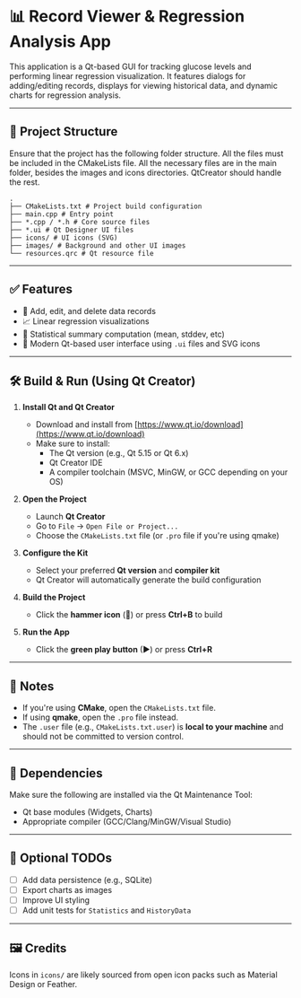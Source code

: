 # 📊 Record Viewer & Regression Analysis App

This application is a Qt-based GUI for tracking glucose levels and performing linear regression visualization. It features dialogs for adding/editing records, displays for viewing historical data, and dynamic charts for regression analysis.

---

## 📁 Project Structure
Ensure that the project has the following folder structure. All the files must be included in the CMakeLists file. All the necessary files are in the main folder, besides the images and icons directories. QtCreator should handle the rest.
```
.
├── CMakeLists.txt # Project build configuration
├── main.cpp # Entry point
├── *.cpp / *.h # Core source files
├── *.ui # Qt Designer UI files
├── icons/ # UI icons (SVG)
├── images/ # Background and other UI images
└── resources.qrc # Qt resource file
```
---

## ✅ Features

- 📂 Add, edit, and delete data records
- 📈 Linear regression visualizations
- 🧮 Statistical summary computation (mean, stddev, etc)
- 🎨 Modern Qt-based user interface using `.ui` files and SVG icons

---

## 🛠️ Build & Run (Using Qt Creator)

1. **Install Qt and Qt Creator**  
   - Download and install from [https://www.qt.io/download](https://www.qt.io/download)  
   - Make sure to install:
     - The Qt version (e.g., Qt 5.15 or Qt 6.x)
     - Qt Creator IDE
     - A compiler toolchain (MSVC, MinGW, or GCC depending on your OS)

2. **Open the Project**
   - Launch **Qt Creator**
   - Go to `File` → `Open File or Project...`
   - Choose the `CMakeLists.txt` file (or `.pro` file if you're using qmake)

3. **Configure the Kit**
   - Select your preferred **Qt version** and **compiler kit**
   - Qt Creator will automatically generate the build configuration

4. **Build the Project**
   - Click the **hammer icon** (🔨) or press **Ctrl+B** to build

5. **Run the App**
   - Click the **green play button** (▶) or press **Ctrl+R**

---

## 📝 Notes

- If you're using **CMake**, open the `CMakeLists.txt` file.
- If using **qmake**, open the `.pro` file instead.
- The `.user` file (e.g., `CMakeLists.txt.user`) is **local to your machine** and should not be committed to version control.

---

## 🧩 Dependencies

Make sure the following are installed via the Qt Maintenance Tool:
- Qt base modules (Widgets, Charts)
- Appropriate compiler (GCC/Clang/MinGW/Visual Studio)

---

## 🧪 Optional TODOs

- [ ] Add data persistence (e.g., SQLite)
- [ ] Export charts as images
- [ ] Improve UI styling
- [ ] Add unit tests for `Statistics` and `HistoryData`

---

## 🖼️ Credits

Icons in `icons/` are likely sourced from open icon packs such as Material Design or Feather.
